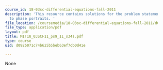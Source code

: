 ```yaml
---
course_id: 18-03sc-differential-equations-fall-2011
description: 'This resource contains solutions for the problem statements related
  to phase portraits. '
file_location: /coursemedia/18-03sc-differential-equations-fall-2011/d0925071c74b625b5beb63ef7cb0d41e_MIT18_03SCF11_ps9_II_s34s.pdf
file_type: application/pdf
layout: pdf
title: MIT18_03SCF11_ps9_II_s34s.pdf
type: course
uid: d0925071c74b625b5beb63ef7cb0d41e

---
```

None